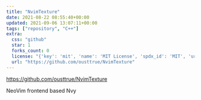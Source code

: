 ```yaml
---
title: "NvimTexture"
date: 2021-08-22 08:55:40+00:00
updated: 2021-09-06 13:07:11+00:00
tags: ["repository", "C++"]
extra:
  css: "github"
  star: 1
  forks_count: 0
  license: "{'key': 'mit', 'name': 'MIT License', 'spdx_id': 'MIT', 'url': 'https://api.github.com/licenses/mit', 'node_id': 'MDc6TGljZW5zZTEz'}"
  url: "https://github.com/ousttrue/NvimTexture"
---
```


<https://github.com/ousttrue/NvimTexture>

NeoVim frontend based Nvy
